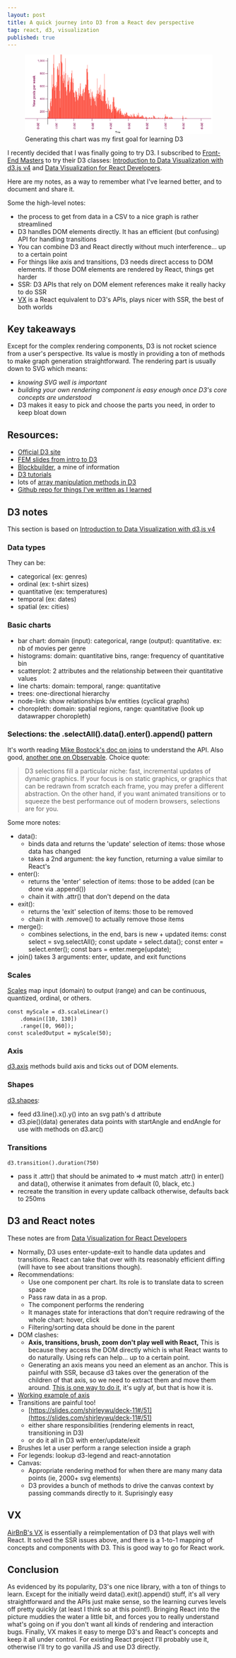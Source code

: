 ```yaml
---
layout: post
title: A quick journey into D3 from a React dev perspective
tag: react, d3, visualization
published: true
---
```


<figure class="content-image">
	<img src="../images/d3.png" alt="A bar chart representing stats about a site" />
	<figcaption>Generating this chart was my first goal for learning D3</figcaption>
</figure>

I recently decided that I was finally going to try D3. I subscribed to [Front-End Masters](https://www.frontendmasters.com/) to try their D3 classes: [Introduction to Data Visualization with d3.js v4](https://frontendmasters.com/courses/d3-v4/) and [Data Visualization for React Developers](https://frontendmasters.com/courses/d3-js-react/).

Here are my notes, as a way to remember what I've learned better, and to document and share it.

Some the high-level notes:
- the process to get from data in a CSV to a nice graph is rather streamlined
- D3 handles DOM elements directly. It has an efficient (but confusing) API for handling transitions
- You can combine D3 and React directly without much interference... up to a certain point
- For things like axis and transitions, D3 needs direct access to DOM elements. If those DOM elements are rendered by React, things get harder
- SSR: D3 APIs that rely on DOM element references make it really hacky to do SSR 
- [VX](https://vx-demo.now.sh/) is a React equivalent to D3's APIs, plays nicer with SSR, the best of both worlds

## Key takeaways
Except for the complex rendering components, D3 is not rocket science from a user's perspective. Its value is mostly in providing a ton of methods to make graph generation straightforward. The rendering part is usually down to SVG which means:
- *knowing SVG well is important*
- *building your own rendering component is easy enough once D3's core concepts are understood*
- D3 makes it easy to pick and choose the parts you need, in order to keep bloat down

## Resources:
- [Official D3 site](https://d3js.org/)
- [FEM slides from intro to D3](https://slides.com/shirleywu/fm-d3intro)
- [Blockbuilder](https://blockbuilder.org), a mine of information
- [D3 tutorials](https://www.dashingd3js.com/table-of-contents)
- lots of [array manipulation methods in D3](https://github.com/d3/d3/blob/master/API.md)
- [Github repo for things I've written as I learned](https://github.com/mikaelgramont/react-d3)

## D3 notes
This section is based on [Introduction to Data Visualization with d3.js v4](https://frontendmasters.com/courses/d3-v4/)

### Data types
They can be:
- categorical (ex: genres)
- ordinal (ex: t-shirt sizes)
- quantitative (ex: temperatures)
- temporal (ex: dates)
- spatial (ex: cities)

### Basic charts
- bar chart: domain (input): categorical, range (output): quantitative. ex: nb of movies per genre
- histograms: domain: quantitative bins, range: frequency of quantitative bin
- scatterplot: 2 attributes and the relationship between their quantitative values
- line charts: domain: temporal, range: quantitative
- trees: one-directional hierarchy
- node-link: show relationships b/w entities (cyclical graphs)
- choropleth: domain: spatial regions, range: quantitative (look up datawrapper choropleth)


### Selections: the .selectAll().data().enter().append() pattern
It's worth reading [Mike Bostock's doc on joins](https://bost.ocks.org/mike/join/) to understand the API.
Also good, [another one on Observable](https://observablehq.com/@d3/learn-d3-joins?collection=@d3/learn-d3). Choice quote:

> D3 selections fill a particular niche: fast, incremental updates of dynamic graphics. If your focus is on static graphics, or graphics that can be redrawn from scratch each frame, you may prefer a different abstraction. On the other hand, if you want animated transitions or to squeeze the best performance out of modern browsers, selections are for you.

Some more notes:
- data():
    - binds data and returns the 'update' selection of items: those whose data has changed
	- takes a 2nd argument: the key function, returning a value similar to React's
- enter():
	- returns the 'enter' selection of items: those to be added (can be done via .append())
	- chain it with .attr() that don't depend on the data
- exit():
	- returns the 'exit' selection of items: those to be removed
	- chain it with .remove() to actually remove those items
- merge():
	- combines selections, in the end, bars is new + updated items:
		const select = svg.selectAll();
		const update = select.data();
		const enter = select.enter();
		const bars = enter.merge(update);
- join() takes 3 arguments: enter, update, and exit functions

### Scales
[Scales](https://github.com/d3/d3-scale) map input (domain) to output (range) and can be continuous, quantized, ordinal, or others.
```
const myScale = d3.scaleLinear()
    .domain([10, 130])
    .range([0, 960]);
const scaledOutput = myScale(50);
```	

### Axis
[d3.axis](https://github.com/d3/d3-axis) methods build axis and ticks out of DOM elements.

### Shapes
[d3.shapes](https://github.com/d3/d3-shapes):
- feed d3.line().x().y() into an svg path's d attribute
- d3.pie()(data) generates data points with startAngle and endAngle for use with methods on d3.arc()

### Transitions
```
d3.transition().duration(750)
```
- pass it .attr() that should be animated to => must match .attr() in enter() and data(), otherwise it animates from default (0, black, etc.)
- recreate the transition in every update callback otherwise, defaults back to 250ms

## D3 and React notes
These notes are from [Data Visualization for React Developers](https://frontendmasters.com/courses/d3-js-react/)

- Normally, D3 uses enter-update-exit to handle data updates and transitions. React can take that over with its reasonably efficient diffing (will have to see about transitions though).
- Recommendations: 
    - Use one component per chart. Its role is to translate data to screen space
    - Pass raw data in as a prop.
    - The component performs the rendering
    - It manages state for interactions that don't require redrawing of the whole chart: hover, click
    - Filtering/sorting data should be done in the parent
- DOM clashes:
    - **Axis, transitions, brush, zoom don't play well with React,** This is because they access the DOM directly which is what React wants to do naturally. Using refs can help... up to a certain point.
    - Generating an axis means you need an element as an anchor. This is painful with SSR, because d3 takes over the generation of the children of that axis, so we need to extract them and move them around. [This is one way to do it](https://medium.com/better-programming/react-and-d3-axis-e8952d8d31e6#b7c2), it's ugly af, but that is how it is.
- [Working example of axis](https://codesandbox.io/s/kop49w9r2v?module=/src/visualizations/Chart.js&file=/src/visualizations/Chart.js)
- Transitions are painful too!
	- [https://slides.com/shirleywu/deck-11#/51](https://slides.com/shirleywu/deck-11#/51)
	- either share responsibilities (rendering elements in react, transitioning in D3)
	- or do it all in D3 with enter/update/exit
- Brushes let a user perform a range selection inside a graph
- For legends: lookup d3-legend and react-annotation
- Canvas:
    - Appropriate rendering method for when there are many many data points (ie, 2000+ svg elements)
 	- D3 provides a bunch of methods to drive the canvas context by passing commands directly to it. Suprisingly easy

## VX
[AirBnB's VX](https://vx-demo.now.sh/) is essentially a reimplementation of D3 that plays well with React.
It solved the SSR issues above, and there is a 1-to-1 mapping of concepts and components with D3.
This is good way to go for React work.

## Conclusion
As evidenced by its popularity, D3's one nice library, with a ton of things to learn. Except for the initially weird data().exit().append() stuff, it's all very straightforward and the APIs just make sense, so the learning curves levels off pretty quickly (at least I think so at this point!).
Bringing React into the picture muddies the water a little bit, and forces you to really understand what's going on if you don't want all kinds of rendering and interaction bugs.
Finally, VX makes it easy to merge D3's and React's concepts and keep it all under control. For existing React project I'll probably use it, otherwise I'll try to go vanilla JS and use D3 directly. 